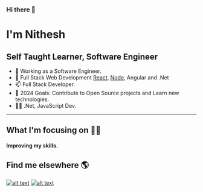 ### Hi there 👋 
<h1>I'm Nithesh</h1>
<h2>Self Taught Learner, Software Engineer </h2>

- 🔭 Working as a Software Engineer.
- 🌱 Full Stack Web Development <a href="https://reactjs.org">React</a>, <a href="https://nodejs.org/">Node</a>, Angular and .Net
- 📫 Full Stack Developer.
- 🥅 2024 Goals: Contribute to Open Source projects and Learn new technologies.
- 👨‍💻 .Net, JavaScript Dev.

<hr />
<h2>What I'm focusing on 👨‍💻</h2>
<h4>Improving my skills.</h4> 

<h2>Find me elsewhere 🌎</h2>
<!-- Please don't remove this: Grab your social icons from https://github.com/carlsednaoui/gitsocial -->

<!-- display the social media buttons in your README -->

[![alt text][1.1]][1]
[![alt text][2.1]][2]

<!-- links to social media icons -->
<!-- no need to change these -->

<!-- icons with padding -->

[1.1]: http://i.imgur.com/tXSoThF.png (twitter icon with padding)
[2.1]: http://i.imgur.com/0o48UoR.png (github icon with padding)

<!-- icons without padding -->

[1.2]: http://i.imgur.com/wWzX9uB.png (twitter icon without padding)
[2.2]: http://i.imgur.com/9I6NRUm.png (github icon without padding)


<!-- links to your social media accounts -->
<!-- update these accordingly -->

[1]: https://twitter.com/Nithesh_712
[2]: http://www.github.com/nithesh712

<!-- Please don't remove this: Grab your social icons from https://github.com/carlsednaoui/gitsocial -->
